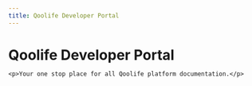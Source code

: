 ```yaml
---
title: Qoolife Developer Portal
---
```

<div class="hero-unit">
	<h1 style="margin-bottom:5px;">Qoolife Developer Portal</h1>
	
	<p>Your one stop place for all Qoolife platform documentation.</p>
</div>
